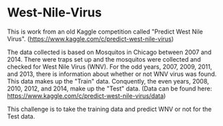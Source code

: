 # West-Nile-Virus

This is work from an old Kaggle competition called "Predict West Nile Virus". (https://www.kaggle.com/c/predict-west-nile-virus) 

The data collected is based on Mosquitos in Chicago between 2007 and 2014. There were traps set up and the mosquitos were collected and checked for West Nile Virus (WNV). For the odd years, 2007, 2009, 2011, and 2013, there is information about whether or not WNV virus was found. This data makes up the "Train" data. Conquently, the even years, 2008, 2010, 2012, and 2014, make up the "Test" data. (Data can be found here: https://www.kaggle.com/c/predict-west-nile-virus/data)

This challenge is to take the training data and predict WNV or not for the Test data.

